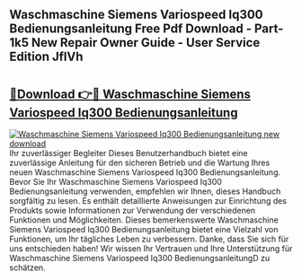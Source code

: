 ## Waschmaschine Siemens Variospeed Iq300 Bedienungsanleitung Free Pdf Download - Part-1k5 New Repair Owner Guide - User Service Edition JflVh

# <h2><a href="http://df4i0hg.blite.top/?on=Waschmaschine+Siemens+Variospeed+Iq300+Bedienungsanleitung">🔗Download 👉🔴 Waschmaschine Siemens Variospeed Iq300 Bedienungsanleitung</a></h2>

[![Waschmaschine Siemens Variospeed Iq300 Bedienungsanleitung new download](https://i.imgur.com/lujVjoI.png)](http://df4i0hg.blite.top/?on=Waschmaschine+Siemens+Variospeed+Iq300+Bedienungsanleitung)
Ihr zuverlässiger Begleiter Dieses Benutzerhandbuch bietet eine zuverlässige Anleitung für den sicheren Betrieb und die Wartung Ihres neuen Waschmaschine Siemens Variospeed Iq300 Bedienungsanleitung. Bevor Sie Ihr Waschmaschine Siemens Variospeed Iq300 Bedienungsanleitung verwenden, empfehlen wir Ihnen, dieses Handbuch sorgfältig zu lesen. Es enthält detaillierte Anweisungen zur Einrichtung des Produkts sowie Informationen zur Verwendung der verschiedenen Funktionen und Möglichkeiten. Dieses bemerkenswerte Waschmaschine Siemens Variospeed Iq300 Bedienungsanleitung bietet eine Vielzahl von Funktionen, um Ihr tägliches Leben zu verbessern. Danke, dass Sie sich für uns entschieden haben! Wir wissen Ihr Vertrauen und Ihre Unterstützung für Waschmaschine Siemens Variospeed Iq300 BedienungsanleitungD zu schätzen.
